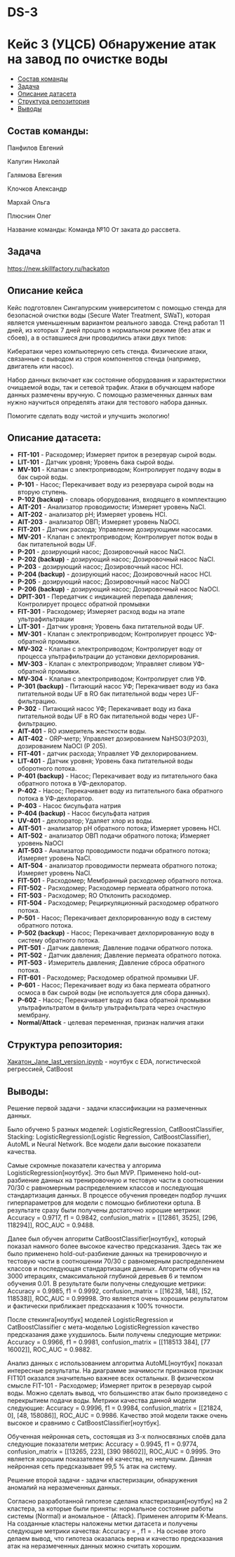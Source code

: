 # DS-3
# Кейс 3 (УЦСБ) Обнаружение атак на завод по очистке воды

<!-- vim-markdown-toc Redcarpet -->

* [Состав команды](#состав-команды)
* [Задача](#задача)
* [Описание датасета](#описание-датасета)
* [Структура репозитория](#структура-репозитория)
* [Выводы](#выводы)

<!-- vim-markdown-toc -->

## Состав команды: 
Панфилов Евгений

Калугин Николай

Галямова Евгения

Клочков Александр

Мархай Ольга

Плюснин Олег

Название команды: Команда №10 От заката до рассвета.



## Задача

https://new.skillfactory.ru/hackaton

##  Описание кейса
Кейс подготовлен Сингапурским университетом c помощью стенда для безопасной очистки воды (Secure Water Treatment, SWaT), которая является уменьшенным вариантом реального завода. Стенд работал 11 дней, из которых 7 дней прошло в нормальном режиме (без атак и сбоев), а в оставшиеся дни проводились атаки двух типов:

Кибератаки через компьютерную сеть стенда. Физические атаки, связанные с выводом из строя компонентов стенда (например, двигатель или насос).

Набор данных включает как состояние оборудования и характеристики очищаемой воды, так и сетевой трафик. Атаки в обучающем наборе данных размечены вручную. С помощью размеченных данных вам нужно научиться определять атаки для тестового набора данных.

Помогите сделать воду чистой и улучшить экологию!

## Описание датасета:
- **FIT-101** - Расходомер; Измеряет приток в резервуар сырой воды.
- **LIT-101** - Датчик уровня; Уровень бака сырой воды.
- **MV-101** - Клапан с электроприводом; Контролирует подачу воды в бак сырой воды.
- **P-101** - Насос; Перекачивает воду из резервуара сырой воды на вторую ступень.
- **P-102 (backup)** - cловарь оборудования, входящего в комплектацию
- **AIT-201** - Анализатор проводимости; Измеряет уровень NaCl.
- **AIT-202** - анализатор pH; Измеряет уровень HCl.
- **AIT-203** - анализатор ОВП; Измеряет уровень NaOCl.
- **FIT-201** - Датчик расхода; Управление дозирующими насосами.
- **MV-201** - Клапан с электроприводом; Контролирует поток воды в бак питательной воды UF.
- **P-201** - дозирующий насос; Дозировочный насос NaCl.
- **P-202 (backup)** - дозирующий насос; Дозировочный насос NaCl.
- **P-203** - дозирующий насос; Дозировочный насос HCl.
- **P-204 (backup)** - дозирующий насос; Дозировочный насос HCl.
- **P-205** - дозирующий насос; Дозировочный насос NaOCl
- **P-206 (backup)** - дозирующий насос; Дозировочный насос NaOCl.
- **DPIT-301** - Передатчик с индикацией перепада давления; Контролирует процесс обратной промывки
- **FIT-301** - Расходомер; Измеряет расход воды на этапе ультрафильтрации
- **LIT-301** - Датчик уровня; Уровень бака питательной воды UF.
- **MV-301** - Клапан с электроприводом; Контролирует процесс УФ-обратной промывки.
- **MV-302** - Клапан с электроприводом; Контролирует воду от процесса ультрафильтрации до установки дехлорирования.
- **MV-303** - Клапан с электроприводом; Управляет сливом УФ-обратной промывки.
- **MV-304** - Клапан с электроприводом; Контролирует слив УФ.
- **P-301 (backup)** - Питающий насос УФ; Перекачивает воду из бака питательной воды UF в RO
бак питательной воды через UF-фильтрацию.
- **P-302** - Питающий насос УФ; Перекачивает воду из бака питательной воды UF в RO
бак питательной воды через UF-фильтрацию.
- **AIT-401** - RO измеритель жесткости воды.
- **AIT-402** - ORP-метр; Управляет дозированием NaHSO3(P203), дозированием NaOCl
(P 205).
- **FIT-401** - датчик расхода; Управляет УФ дехлорированием.
- **LIT-401** - Датчик уровня; Уровень бака питательной воды оборотного потока.
- **P-401 (backup)** - Насос; Перекачивает воду из питательного бака обратного потока в УФ-дехлоратор.
- **P-402** - Насос; Перекачивает воду из питательного бака обратного потока в УФ-дехлоратор.
- **P-403** - Насос бисульфата натрия
- **P-404 (backup)** - Насос бисульфата натрия
- **UV-401** - дехлоратор; Удаляет хлор из воды.
- **AIT-501** - анализатор pH обратного потока; Измеряет уровень HCl.
- **AIT-502** - анализатор ОВП подачи обратного потока; Измеряет уровень NaOCl
- **AIT-503** - Анализатор проводимости подачи обратного потока; Измеряет уровень NaCl.
- **AIT-504** - анализатор проводимости пермеата обратного потока; Измеряет уровень NaCl.
- **FIT-501** - Расходомер; Мембранный расходомер обратного потока.
- **FIT-502** - Расходомер; Расходомер пермеата обратного потока.
- **FIT-503** - Расходомер; RO Отклонить расходомер.
- **FIT-504** - Расходомер; Рециркуляционный расходомер обратного потока.
- **P-501** - Насос; Перекачивает дехлорированную воду в систему обратного потока.
- **P-502 (backup)** - Насос; Перекачивает дехлорированную воду в систему обратного потока.
- **PIT-501** - Датчик давления; Давление подачи обратного потока.
- **PIT-502** - Датчик давления; Давление пермеата обратного потока.
- **PIT-503** - Измеритель давления; Давление сброса обратного потока.
- **FIT-601** - Расходомер; Расходомер обратной промывки UF.
- **P-601** - Насос; Перекачивает воду из бака пермеата обратного осмоса в бак сырой воды
(не используется для сбора данных).
- **P-602** - Насос; Перекачивает воду из бака обратной промывки ультрафильтратом в фильтр ультрафильтрата через очастную мембрану.
- **Normal/Attack** - целевая переменная, признак наличия атаки


## Структура репозитория:

[Хакатон_Jane_last_version.ipynb]() - ноутбук с EDA, логистической регрессией, CatBoost 

## Выводы:
Решение первой задачи - задачи классификации на размеченных данных. 

   Было обучено 5 разных моделей: LogisticRegression, CatBoostClassifier, 
Stacking: LogisticRegression(Logistic Regression, CatBoostClassifier), AutoML и Neural Network.
   Все модели дали высокие показатели качества.

   Самые скромные показатели качества у алгорима LogisticRegression[ноутбук]. Это был MVP.
   Применено hold-out-разбиение данных на тренировочную и тестовую части в соотношении 70/30 с 
равномерным распределением классов и последующая стандартизация данных. В процессе обучения 
проведен подбор лучших гиперпараметров для модели с помощью библиотеки optuna.
   В результате сразу были получены достаточно хорошие метрики: Accuracy = 0.9717, f1 = 0.9842, 
confusion_matrix = [[12861, 3525], [296, 118294]], ROC_AUC = 0.9488.

   Далее был обучен алгоритм CatBoostClassifier[ноутбук], который показал намного более высокое 
качество предсказания.
   Здесь так же было применено hold-out-разбиение данных на тренировочную и тестовую части в 
соотношении 70/30 с равномерным распределением классов и последующая стандартизация данных. 
Алгоритм обучен на 3000 итерациях, смаксимальной глубиной деревьев 6 и темпом обучения 0.01.
   В результате были получены следующие метрики: Accuracy = 0.9985, f1 = 0.9992, 
confusion_matrix = [[16238, 148], [52, 118538]], ROC_AUC = 0.99998. Это является очень хорошим 
результатом и фактически приближает предсказания к 100% точности.

   После стекинга[ноутбук] моделей LogisticRegression и CatBoostClassifier с мета-моделью 
LogisticRegression качество предсказания даже ухудшилось. Были получены следующие метрики: 
Accuracy = 0.9966, f1 = 0.9981, confusion_matrix = [[118513 384], [77 16002]], ROC_AUC = 0.9882.

   Анализ данных с использованием алгоритма AutoML[ноутбук] показал интересные результаты. На 
диаграмме значимости признаков признак FIT101 оказался значительно важнее всех остальных. В 
физическом смысле FIT-101 - Расходомер; Измеряет приток в резервуар сырой воды. Можно сделать вывод, 
что большинство атак было произведено с перекрытием подачи воды.
   Метрики качества данной модели следующие: Accuracy = 0.9996, f1 = 0.9984, 
confusion_matrix = [[21824, 0], [48, 158086]], ROC_AUC = 0.9986. Качество этой модели также очень 
высокое и сравнимо с CatBoostClassifier[ноутбук].

   Обученная нейронная сеть, состоящая из 3-х полносвязных слоёв дала следующие показатели метрик: 
Accuracy = 0.9945, f1 = 0.9774, confusion_matrix = [[13265, 223], [390 98602]], ROC_AUC = 0.9995. 
Это является хорошим показателем её качества, но нелучшим. Данная нейронная сеть предсказывает 99,5 % 
атак на систему.

   Решение второй задачи - задачи кластеризации, обнаружения аномалий на неразмеченных данных.
   
   Согласно разработанной гипотезе сделана кластеризация[ноутбук] на 2 кластера, за которые были 
приняты: нормальное состояние работы системы (Normal) и аномальное - (Attack). Применен алгоритм 
K-Means. На созданные кластеры наложены метки датасета и получены следующие метрики качества: 
Accuracy = , f1 = . На основе этого делаем вывод, что гипотеза оказалась верна и качество предсказания 
атак на неразмеченных данных можно считать хорошим.


